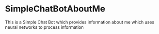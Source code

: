 # SimpleChatBotAboutMe
This is a Simple Chat Bot which provides information about me which uses neural networks to process information
